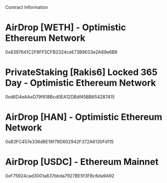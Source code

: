 Contract Information

# AirDrop [WETH] - Optimistic Ethereum Network

0x8397641C2F8FF5CFB2324ceE73B9E03e2A89e6B8

# PrivateStaking [Rakis6] Locked 365 Day - Optimistic Ethereum Network

0xd6D4eAAeD79f618Bcd0EA12DBdf45BB654287415

# AirDrop [HAN] - Optimistic Ethereum Network

0xB3FC457e336dBE18f79D602942F372A6130Fd115

# AirDrop [USDC] - Ethereum Mainnet

0xF75924cad3001a837bbda7927BE5f3FBc6da9A92
